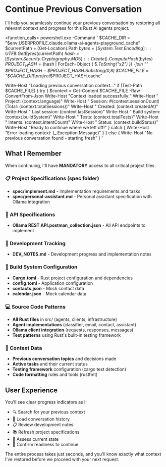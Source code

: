 # Continue Previous Conversation

I'll help you seamlessly continue your previous conversation by restoring all relevant context and progress for this Rust AI agents project.

<function_calls>
<invoke name="Bash">
<parameter name="command">powershell.exe -Command '
$CACHE_DIR = "$env:USERPROFILE\.claude\.ollama-ai-agents-playground_cache"
$currentPath = (Get-Location).Path
$bytes = [System.Text.Encoding]::UTF8.GetBytes($currentPath)
$hash = [System.Security.Cryptography.MD5]::Create().ComputeHash($bytes)
$PROJECT_HASH = ($hash | ForEach-Object { $_.ToString("x2") }) -join ""
$PROJECT_HASH = $PROJECT_HASH.Substring(0,8)
$CACHE_FILE = "$CACHE_DIR\project_$PROJECT_HASH.cache"

Write-Host "Loading previous conversation context..."
if (Test-Path $CACHE_FILE) {
    try {
        $context = Get-Content $CACHE_FILE -Raw | ConvertFrom-Json
        Write-Host "Context loaded successfully:"
        Write-Host "  Project: $($context.language)"
        Write-Host "  Session: #$($context.sessionCount) (Total: $($context.totalSessions))"
        Write-Host "  Created: $($context.createdAt)"
        Write-Host "  Last session: $($context.lastSession)"
        Write-Host "  Build system: $($context.buildSystem)"
        Write-Host "  Tests: $($context.totalTests)" 
        Write-Host "  Intents: $($context.intentCount)"
        Write-Host "  Status: $($context.buildStatus)"
        Write-Host "Ready to continue where we left off!"
    } catch {
        Write-Host "Error loading context: $($_.Exception.Message)"
    }
} else {
    Write-Host "No previous conversation found - starting fresh"
}
'


## What I Remember

When continuing, I'll have **MANDATORY** access to all critical project files:

### 📋 **Project Specifications (spec folder)**
- **spec/implement.md** - Implementation requirements and tasks
- **spec/personal-assistant.md** - Personal assistant specification with Ollama integration

### 🔌 **API Specifications**
- **Ollama REST API.postman_collection.json** - All API endpoints to implement

### 📝 **Development Tracking**
- **DEV_NOTES.md** - Development progress and implementation notes

### 🔧 **Build System Configuration**
- **Cargo.toml** - Rust project configuration and dependencies
- **config.toml** - Application configuration
- **contacts.json** - Mock contact data
- **calendar.json** - Mock calendar data

### 💻 **Source Code Patterns**
- **All Rust files** in src/ (agents, clients, infrastructure)
- **Agent implementations** (classifier, email, contact, assistant)
- **Ollama client integration** (requests, responses, messages)
- **Test patterns** using Rust's built-in testing framework

### 🎯 **Context Data**
- **Previous conversation topics** and decisions made
- **Active tasks** and their current status
- **Testing framework** configuration (cargo test detection)
- **Code formatting** rules and tools (rustfmt)

## User Experience

You'll see clear progress indicators as I:
- 🔍 Search for your previous context
- 📝 Load conversation history  
- 📋 Review development notes
- 📚 Refresh project specifications
- 🔄 Assess current state
- 🚀 Confirm readiness to continue

The entire process takes just seconds, and you'll know exactly what context I've restored before we proceed with your next request.